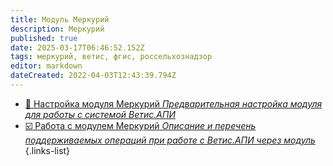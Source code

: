 ```yaml
---
title: Модуль Меркурий
description: Меркурий
published: true
date: 2025-03-17T06:46:52.152Z
tags: меркурий, ветис, фгис, россельхознадзор
editor: markdown
dateCreated: 2022-04-03T12:43:39.794Z
---
```


-	[:wrench: Настройка модуля Меркурий *Предварительная настройка модуля для работы с системой Ветис.АПИ*](/mercury/settings)
-	[:ballot_box_with_check: Работа с модулем Меркурий *Описание и перечень поддерживаемых операций при работе с Ветис.АПИ через модуль*](/mercury/working)
{.links-list}
